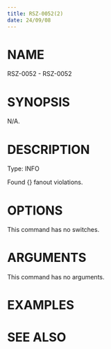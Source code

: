 ```yaml
---
title: RSZ-0052(2)
date: 24/09/08
---
```


# NAME

RSZ-0052 - RSZ-0052

# SYNOPSIS

N/A.

# DESCRIPTION

Type: INFO

Found {} fanout violations.

# OPTIONS

This command has no switches.

# ARGUMENTS

This command has no arguments.

# EXAMPLES

# SEE ALSO
